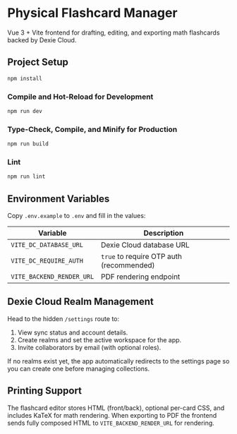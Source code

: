 # Physical Flashcard Manager

Vue 3 + Vite frontend for drafting, editing, and exporting math flashcards backed by Dexie Cloud.

## Project Setup

```bash
npm install
```

### Compile and Hot-Reload for Development

```bash
npm run dev
```

### Type-Check, Compile, and Minify for Production

```bash
npm run build
```

### Lint

```bash
npm run lint
```

## Environment Variables

Copy `.env.example` to `.env` and fill in the values:

| Variable | Description |
| --- | --- |
| `VITE_DC_DATABASE_URL` | Dexie Cloud database URL |
| `VITE_DC_REQUIRE_AUTH` | `true` to require OTP auth (recommended) |
| `VITE_BACKEND_RENDER_URL` | PDF rendering endpoint |

## Dexie Cloud Realm Management

Head to the hidden `/settings` route to:

1. View sync status and account details.
2. Create realms and set the active workspace for the app.
3. Invite collaborators by email (with optional roles).

If no realms exist yet, the app automatically redirects to the settings page so you can create one before managing collections.

## Printing Support

The flashcard editor stores HTML (front/back), optional per-card CSS, and includes KaTeX for math rendering. When exporting to PDF the frontend sends fully composed HTML to `VITE_BACKEND_RENDER_URL` for rendering.
